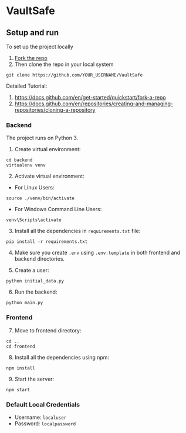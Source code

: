 # VaultSafe

## Setup and run

To set up the project locally 
1. [Fork the repo](https://github.com/RohanKaran/VaultSafe/fork)
2. Then clone the repo in your local system
```
git clone https://github.com/YOUR_USERNAME/VaultSafe
```
Detailed Tutorial:
1. https://docs.github.com/en/get-started/quickstart/fork-a-repo
2. https://docs.github.com/en/repositories/creating-and-managing-repositories/cloning-a-repository

### Backend
The project runs on Python 3.

1. Create virtual environment:
```
cd backend
virtualenv venv
```

2. Activate virtual environment:
- For Linux Users:
```
source ./venv/bin/activate
```
- For Windows Command Line Users:
```
venv\Scripts\activate
```

3. Install all the dependencies in `requirements.txt` file:
```
pip install -r requirements.txt
```

4. Make sure you create `.env` using `.env.template` in both frontend and backend directories.

5. Create a user:
```
python initial_data.py
```

6. Run the backend:
```
python main.py
```

### Frontend
7. Move to frontend directory:
```
cd ..
cd frontend
```

8. Install all the dependencies using npm:
```
npm install
```
9. Start the server:
```
npm start
```

### Default Local Credentials
- Username: `localuser`
- Password: `localpassword`
